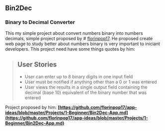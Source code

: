 ##  **Bin2Dec**
### Binary to Decimal Converter

This my simple project about convert numbers binary into numbers decimals, simple project proposed by # [florinpop17](https://github.com/florinpop17). 
He proposed create web page to study better about numbers binary is very important to iniciant developers.
This project need have some things quotes by him:

> ## User Stories
> 
> -   User can enter up to 8 binary digits in one input field
> -   User must be notified if anything other than a 0 or 1 was entered
> -   User views the results in a single output field containing the decimal (base 10) equivalent of the binary number that was entered

Project proposed by him:
**[https://github.com/florinpop17/app-ideas/blob/master/Projects/1-Beginner/Bin2Dec-App.md](https://github.com/florinpop17/app-ideas/blob/master/Projects/1-Beginner/Bin2Dec-App.md)**